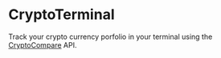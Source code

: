 # CryptoTerminal

Track your crypto currency porfolio in your terminal using the [CryptoCompare](https://min-api.cryptocompare.com) API.

